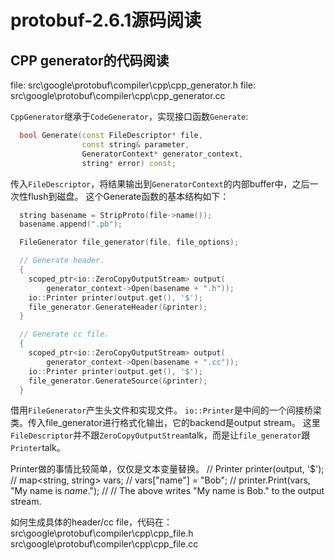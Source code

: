 # protobuf-2.6.1源码阅读

## CPP generator的代码阅读
file: src\google\protobuf\compiler\cpp\cpp_generator.h
file: src\google\protobuf\compiler\cpp\cpp_generator.cc

`CppGenerator`继承于`CodeGenerator`，实现接口函数`Generate`:
```c++
  bool Generate(const FileDescriptor* file,
                const string& parameter,
                GeneratorContext* generator_context,
                string* error) const;
```
传入`FileDescriptor`，将结果输出到`GeneratorContext`的内部buffer中，之后一次性flush到磁盘。
这个Generate函数的基本结构如下：
```c++
  string basename = StripProto(file->name());
  basename.append(".pb");

  FileGenerator file_generator(file, file_options);

  // Generate header.
  {
    scoped_ptr<io::ZeroCopyOutputStream> output(
        generator_context->Open(basename + ".h"));
    io::Printer printer(output.get(), '$');
    file_generator.GenerateHeader(&printer);
  }

  // Generate cc file.
  {
    scoped_ptr<io::ZeroCopyOutputStream> output(
        generator_context->Open(basename + ".cc"));
    io::Printer printer(output.get(), '$');
    file_generator.GenerateSource(&printer);
  }
```
借用`FileGenerator`产生头文件和实现文件。
`io::Printer`是中间的一个间接桥梁类。传入file_generator进行格式化输出，它的backend是output stream。
这里`FileDescriptor`并不跟`ZeroCopyOutputStream`talk，而是让`file_generator`跟`Printer`talk。

Printer做的事情比较简单，仅仅是文本变量替换。
//   Printer printer(output, '$');
//   map<string, string> vars;
//   vars["name"] = "Bob";
//   printer.Print(vars, "My name is $name$.");
//
// The above writes "My name is Bob." to the output stream.

如何生成具体的header/cc file，代码在：
src\google\protobuf\compiler\cpp\cpp_file.h
src\google\protobuf\compiler\cpp\cpp_file.cc
